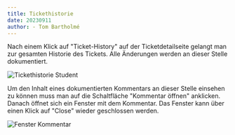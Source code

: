 ```yaml
---
title: Tickethistorie 
date: 20230911
author: - Tom Bartholmé
---
```


Nach einem Klick auf "Ticket-History" auf der Ticketdetailseite gelangt man zur
gesamten Historie des Tickets. Alle Änderungen werden an dieser Stelle dokumentiert.

![Tickethistorie Student](ticket_history.png)

Um den Inhalt eines dokumentierten Kommentars an dieser Stelle einsehen zu können
muss man auf die Schaltfläche "Kommentar öffnen" anklicken.
Danach öffnet sich ein Fenster mit dem Kommentar. Das Fenster kann über einen Klick 
auf "Close" wieder geschlossen werden.

![Fenster Kommentar](ticket_kommentar_anzeigen.png)
